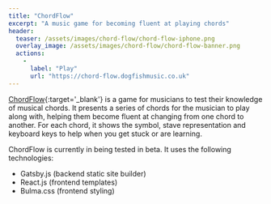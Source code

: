```yaml
---
title: "ChordFlow"
excerpt: "A music game for becoming fluent at playing chords"
header:
  teaser: /assets/images/chord-flow/chord-flow-iphone.png
  overlay_image: /assets/images/chord-flow/chord-flow-banner.png
  actions:
    - 
      label: "Play"
      url: "https://chord-flow.dogfishmusic.co.uk"
---
```


[ChordFlow](https://chord-flow.dogfishmusic.co.uk){:target='_blank'} is a game for musicians to test their knowledge of musical chords.  It presents a series of chords for the musician to play along with, helping them become fluent at changing from one chord to another. For each chord, it shows the symbol, stave representation and keyboard keys to help when you get stuck or are learning.

ChordFlow is currently in being tested in beta. It uses the following technologies:

 - Gatsby.js (backend static site builder)
 - React.js (frontend templates)
 - Bulma.css (frontend styling)
